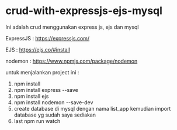 # crud-with-expressjs-ejs-mysql
Ini adalah crud menggunakan express js, ejs dan mysql 



ExpressJS : https://expressjs.com/

EJS : https://ejs.co/#install

nodemon : https://www.npmjs.com/package/nodemon

untuk menjalankan project ini :

1. npm install
2. npm install express --save
3. npm install ejs
4. npm install nodemon --save-dev
5. create database di mysql dengan nama list_app kemudian import database yg sudah saya sediakan
6. last npm run watch 
